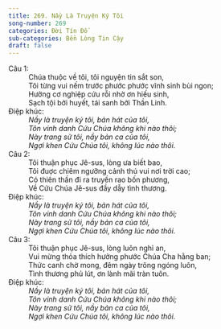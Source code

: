 ```yaml
---
title: 269. Nầy Là Truyện Ký Tôi
song-number: 269
categories: Đời Tín Đồ
sub-categories: Bền Lòng Tin Cậy
draft: false
---
```

<dl><dt>Câu 1:</dt><dd data-verse="1">Chúa thuộc về tôi, tôi nguyện tin sắt son, <br/>Tôi từng vui nếm trước phước phước vĩnh sinh bùi ngon; <br/>Hưởng cơ nghiệp cứu rỗi nhờ ơn hiếu sinh, <br/>Sạch tội bởi huyết, tái sanh bởi Thần Linh. </dd><dt>Điệp khúc:</dt><dd data-chorus="1"><em>Nầy là truyện ký tôi, bản hát của tôi, <br/>Tôn vinh danh Cứu Chúa không khi nào thôi; <br/>Này trang sử tôi, nầy bản ca của tôi, <br/>Ngợi khen Cứu Chúa tôi, không lúc nào thôi. </em></dd><dt>Câu 2:</dt><dd data-verse="2">Tôi thuận phục Jê-sus, lòng ưa biết bao, <br/>Tôi đuợc chiêm ngưỡng cảnh thú vui nơi trời cao; <br/>Có thiên thần đi ra truyền rao bốn phương, <br/>Về Cứu Chúa Jê-sus đầy dẫy tình thương. </dd><dt>Điệp khúc:</dt><dd data-chorus="1"><em>Nầy là truyện ký tôi, bản hát của tôi, <br/>Tôn vinh danh Cứu Chúa không khi nào thôi; <br/>Này trang sử tôi, nầy bản ca của tôi, <br/>Ngợi khen Cứu Chúa tôi, không lúc nào thôi. </em></dd><dt>Câu 3:</dt><dd data-verse="3">Tôi thuận phục Jê-sus, lòng luôn nghỉ an, <br/>Vui mừng thỏa thích hưởng phước Chúa Cha hằng ban; <br/>Thức canh chờ mong, đêm ngày trông ngóng luôn, <br/>Tình thương phủ lút, ơn lành mãi tràn tuôn. </dd><dt>Điệp khúc:</dt><dd data-chorus="1"><em>Nầy là truyện ký tôi, bản hát của tôi, <br/>Tôn vinh danh Cứu Chúa không khi nào thôi; <br/>Này trang sử tôi, nầy bản ca của tôi, <br/>Ngợi khen Cứu Chúa tôi, không lúc nào thôi. </em></dd></dl>